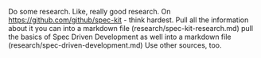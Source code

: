 Do some research. Like, really good research. On https://github.com/github/spec-kit - think hardest. Pull all the information about it you can into a markdown file (research/spec-kit-research.md) pull the basics of Spec Driven Development as well into a markdown file (research/spec-driven-development.md) Use other sources, too.